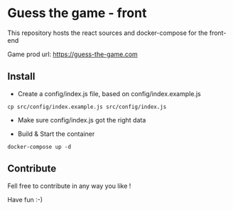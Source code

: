 # Guess the game - front

This repository hosts the react sources and docker-compose for the front-end

Game prod url: https://guess-the-game.com

## Install

- Create a config/index.js file, based on config/index.example.js

```
cp src/config/index.example.js src/config/index.js
```

- Make sure config/index.js got the right data

- Build & Start the container

```
docker-compose up -d
```

## Contribute

Fell free to contribute in any way you like !

Have fun :-)